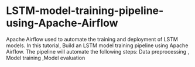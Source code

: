 # LSTM-model-training-pipeline-using-Apache-Airflow
Apache Airflow  used to automate the training and deployment of LSTM models. In this tutorial, Build an LSTM model training pipeline using Apache Airflow. The pipeline will automate the following steps:  Data preprocessing , Model training ,Model evaluation
